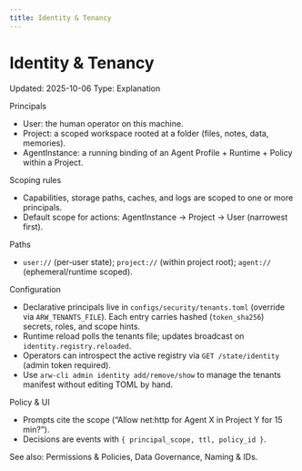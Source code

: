 ```yaml
---
title: Identity & Tenancy
---
```


# Identity & Tenancy
Updated: 2025-10-06
Type: Explanation

Principals
- User: the human operator on this machine.
- Project: a scoped workspace rooted at a folder (files, notes, data, memories).
- AgentInstance: a running binding of an Agent Profile + Runtime + Policy within a Project.

Scoping rules
- Capabilities, storage paths, caches, and logs are scoped to one or more principals.
- Default scope for actions: AgentInstance → Project → User (narrowest first).

Paths
- `user://` (per‑user state); `project://` (within project root); `agent://` (ephemeral/runtime scoped).

Configuration
- Declarative principals live in `configs/security/tenants.toml` (override via `ARW_TENANTS_FILE`). Each entry carries hashed (`token_sha256`) secrets, roles, and scope hints.
- Runtime reload polls the tenants file; updates broadcast on `identity.registry.reloaded`.
- Operators can introspect the active registry via `GET /state/identity` (admin token required).
- Use `arw-cli admin identity add/remove/show` to manage the tenants manifest without editing TOML by hand.

Policy & UI
- Prompts cite the scope (“Allow net:http for Agent X in Project Y for 15 min?”).
- Decisions are events with `{ principal_scope, ttl, policy_id }`.

See also: Permissions & Policies, Data Governance, Naming & IDs.
